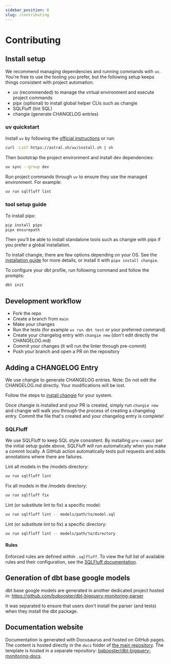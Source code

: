 ```yaml
---
sidebar_position: 8
slug: /contributing
---
```


# Contributing

## Install setup

We recommend managing dependencies and running commands with `uv`. You're free to use the tooling you prefer, but the following setup keeps things consistent with project automation:

- uv (recommended) to manage the virtual environment and execute project commands
- pipx (optional) to install global helper CLIs such as changie
- SQLFluff (lint SQL)
- changie (generate CHANGELOG entries)

### uv quickstart

Install `uv` by following the [official instructions](https://docs.astral.sh/uv/getting-started/installation/) or run:

```bash
curl -LsSf https://astral.sh/uv/install.sh | sh
```

Then bootstrap the project environment and install dev dependencies:

```bash
uv sync --group dev
```

Run project commands through `uv` to ensure they use the managed environment. For example:

```bash
uv run sqlfluff lint
```

### tool setup guide

To install pipx:

```bash
pip install pipx
pipx ensurepath
```

Then you'll be able to install standalone tools such as changie with pipx if you prefer a global installation.

To install changie, there are few options depending on your OS.
See the [installation guide](https://changie.dev/guide/installation/) for more details, or install it with `pipx install changie`.

To configure your dbt profile, run following command and follow the prompts:

```bash
dbt init
```

## Development workflow

- Fork the repo
- Create a branch from `main`
- Make your changes
- Run the tests (for example `uv run dbt test` or your preferred command)
- Create your changelog entry with `changie new` (don't edit directly the CHANGELOG.md)
- Commit your changes (it will run the linter through pre-commit)
- Push your branch and open a PR on the repository

## Adding a CHANGELOG Entry

We use changie to generate CHANGELOG entries. Note: Do not edit the CHANGELOG.md directly. Your modifications will be lost.

Follow the steps to [install changie](https://changie.dev/guide/installation/) for your system.

Once changie is installed and your PR is created, simply run `changie new` and changie will walk you through the process of creating a changelog entry. Commit the file that's created and your changelog entry is complete!

### SQLFluff

We use SQLFluff to keep SQL style consistent. By installing `pre-commit` per the initial setup guide above, SQLFluff will run automatically when you make a commit locally. A GitHub action automatically tests pull requests and adds annotations where there are failures.

Lint all models in the /models directory:
```bash
uv run sqlfluff lint
```

Fix all models in the /models directory:
```bash
uv run sqlfluff fix
```

Lint (or substitute lint to fix) a specific model:
```bash
uv run sqlfluff lint -- models/path/to/model.sql
```

Lint (or substitute lint to fix) a specific directory:
```bash
uv run sqlfluff lint -- models/path/to/directory
```

#### Rules

Enforced rules are defined within `.sqlfluff`. To view the full list of available rules and their configuration, see the [SQLFluff documentation](https://docs.sqlfluff.com/en/stable/rules.html).

## Generation of dbt base google models

dbt base google models are generated in another dedicated project hosted in:
https://github.com/bqbooster/dbt-bigquery-monitoring-parser

It was separated to ensure that users don't install the parser (and tests) when they install the dbt package.

## Documentation website

Documentation is generated with Docusaurus and hosted on GitHub pages.
The content is hosted directly in the `docs` folder of [the main repository](https://github.com/bqbooster/dbt-bigquery-monitoring).
The template is hosted in a separate repository: [bqbooster/dbt-bigquery-monitoring-docs](https://github.com/bqbooster/dbt-bigquery-monitoring-docs).
